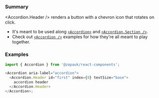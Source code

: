 ### Summary

<Accordion.Header /> renders a button with a chevron icon that rotates on click.

- It's meant to be used along [`<Accordion>`](/#/Components/Organisms/Accordion/Accordion) and [`<Accordion.Section />`](/#/Components/Organisms/Accordion/AccordionSection).
- Check out [`<Accordion />`](/#/Components/Organisms/Accordion) examples for how they're all meant to play together.

### Examples

```ts
import { Accordion } from '@zopauk/react-components';

<Accordion aria-label="accordion">
  <Accordion.Header id="first" index={0} textSize="base">
    accordion header
  </Accordion.Header>
</Accordion>;
```
